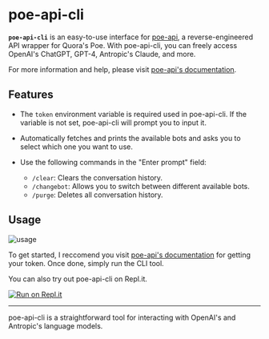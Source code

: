 # poe-api-cli

<b>`poe-api-cli`</b> is an easy-to-use interface for [poe-api](https://github.com/ading2210/poe-api), a reverse-engineered API wrapper for Quora's Poe. With poe-api-cli, you can freely access OpenAI's ChatGPT, GPT-4, Antropic's Claude, and more.

For more information and help, please visit [poe-api's documentation](https://github.com/ading2210/poe-api#python-poe-api).

## Features

- The `token` environment variable is required used in poe-api-cli. If the variable is not set, poe-api-cli will prompt you to input it.
- Automatically fetches and prints the available bots and asks you to select which one you want to use.
- Use the following commands in the "Enter prompt" field:

    - `/clear`: Clears the conversation history.
    - `/changebot`: Allows you to switch between different available bots.
    - `/purge`: Deletes all conversation history.

## Usage

![usage](https://user-images.githubusercontent.com/54255074/236327161-475d07c4-c654-4ef7-a360-268d2685590a.gif)

To get started, I reccomend you visit [poe-api's documentation](https://github.com/ading2210/poe-api#finding-your-token) for getting your token. Once done, simply run the CLI tool.

You can also try out poe-api-cli on Repl.it.

[![Run on Repl.it](https://replit.com/badge/github/riolubruh/poe-api-cli)](https://replit.com/new/github/riolubruh/poe-api-cli)

---

poe-api-cli is a straightforward tool for interacting with OpenAI's and Antropic's language models.

